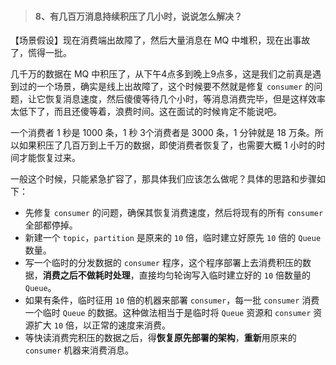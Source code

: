 
> #### 8、有几百万消息持续积压了几小时，说说怎么解决？ 

【场景假设】现在消费端出故障了，然后大量消息在 MQ 中堆积，现在出事故了，慌得一批。

几千万的数据在 MQ 中积压了，从下午4点多到晚上9点多，这是我们之前真是遇到过的一个场景，确实是线上出故障了，这个时候要不然就是修复 `consumer` 的问题，让它恢复消息速度，然后傻傻等待几个小时，等消息消费完毕，但是这样效率太低下了，而且还傻等着，浪费时间。这在面试的时候肯定不能说吧。

一个消费者 1 秒是 1000 条，1 秒 3个消费者是 3000 条，1 分钟就是 18 万条。所以如果积压了几百万到上千万的数据，即使消费者恢复了，也需要大概 1 小时的时间才能恢复过来。

一般这个时候，只能紧急扩容了，那具体我们应该怎么做呢？具体的思路和步骤如下：

- 先修复 `consumer` 的问题，确保其恢复消费速度，然后将现有的所有 `consumer` 全部都停掉。
- 新建一个 `topic`，`partition` 是原来的 `10` 倍，临时建立好原先 `10` 倍的 `Queue` 数量。
- 写一个临时的分发数据的 `consumer` 程序，这个程序部署上去消费积压的数据，**消费之后不做耗时处理**，直接均匀轮询写入临时建立好的 `10` 倍数量的 `Queue`。
- 如果有条件，临时征用 `10` 倍的机器来部署 `consumer`，每一批 `consumer` 消费一个临时 `Queue` 的数据。这种做法相当于是临时将 `Queue` 资源和 `consumer` 资源扩大 `10` 倍，以正常的速度来消费。
- 等快读消费完积压的数据之后，得**恢复原先部署的架构**，**重新**用原来的 `consumer` 机器来消费消息。
